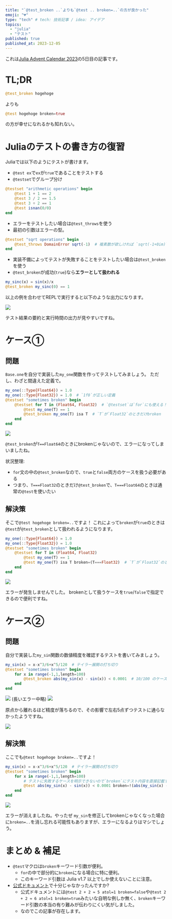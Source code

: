 ```yaml
---
title: "`@test_broken ..`よりも`@test .. broken=..`の方が良かった"
emoji: "💔"
type: "tech" # tech: 技術記事 / idea: アイデア
topics:
  - "julia"
  - "テスト"
published: true
published_at: 2023-12-05
---
```


これは[Julia Advent Calendar 2023](https://qiita.com/advent-calendar/2023/julia)の5日目の記事です。

# TL;DR

```julia
@test_broken hogehoge
```

よりも

```julia
@test hogehoge broken=true
```

の方が幸せになれるかも知れない。

# Juliaのテストの書き方の復習

Juliaでは以下のようにテストが書けます。

* `@test ex`で`ex`が`true`であることをテストする
* `@testset`でグループ分け

```julia
@testset "arithmetic operations" begin
    @test 1 + 1 == 2
    @test 3 / 2 == 1.5
    @test 3 ÷ 2 == 1
    @test isnan(0/0)
end
```

* エラーをテストしたい場合は`@test_throws`を使う
* 最初の引数はエラーの型。

```julia
@testset "sqrt operations" begin
    @test_throws DomainError sqrt(-1)  # 複素数が欲しければ `sqrt(-1+0im)`と書けば良い
end
```

* 実装不備によってテストが失敗することをテストしたい場合は`@test_broken`を使う
* `@test_broken`が成功(`true`)なら**エラーとして扱われる**

```julia
my_sinc(x) = sin(x)/x
@test_broken my_sinc(0) == 1
```

以上の例を合わせてREPLで実行すると以下のような出力になります。

![](https://storage.googleapis.com/zenn-user-upload/0a1fab3b6736-20231204.png)

テスト結果の要約と実行時間の出力が見やすいですね。

# ケース①
## 問題
`Base.one`を自分で実装した`my_one`関数を作ってテストしてみましょう。
ただし、わざと間違えた定義で。

```julia
my_one(::Type{Float64}) = 1.0
my_one(::Type{Float32}) = 1.0  # `1f0`が正しい定義
@testset "sometimes broken" begin
    @testset for T in (Float64, Float32)  # `@testset`は`for`にも使える！
        @test my_one(T) == 1
        @test_broken my_one(T) isa T  # `T`が`Float32`のときだけbroken
    end
end
```

![](https://storage.googleapis.com/zenn-user-upload/a65c371b9a31-20231204.png)

`@test_broken`が`T==Float64`のときにbrokenじゃないので、エラーになってしまいましたね。

状況整理:

* `for`文の中の`@test_broken`なので、`true`と`false`両方のケースを扱う必要がある
* つまり、`T===Float32`のときだけ`@test_broken`で、`T===Float64`のときは通常の`@test`を使いたい

## 解決策
そこで`@test hogehoge broken=..`ですよ！
これによって`broken`が`true`のときは`@test`が`@test_broken`として扱われるようになります。

```julia
my_one(::Type{Float64}) = 1.0
my_one(::Type{Float32}) = 1.0
@testset "sometimes broken" begin
    @testset for T in (Float64, Float32)
        @test my_one(T) == 1
        @test my_one(T) isa T broken=(T===Float32)  # `T`が`Float32`のときだけbroken
    end
end
```

![](https://storage.googleapis.com/zenn-user-upload/bc2cbc0b815d-20231204.png)

エラーが発生しませんでした。
brokenとして扱うケースを`true`/`false`で指定できるので便利ですね。

# ケース②
## 問題
自分で実装した`my_sin`関数の数値精度を確認するテストを書いてみましょう。

```julia
my_sin(x) = x-x^3/6+x^5/120  # テイラー展開の打ち切り
@testset "sometimes broken" begin
    for x in range(-1,1,length=100)
        @test_broken abs(my_sin(x) - sin(x)) < 0.0001  # 10/100 のケースでbroken
    end
end
```

![](https://storage.googleapis.com/zenn-user-upload/870c6e30e22e-20231204.png)
(長いエラー中略)
![](https://storage.googleapis.com/zenn-user-upload/039f28b6560d-20231204.png)

原点から離れるほど精度が落ちるので、その影響で左右5点ずつテストに通らなかったようですね。

![](https://storage.googleapis.com/zenn-user-upload/f6ed792ab973-20231204.png)

## 解決策
ここでも`@test hogehoge broken=..`ですよ！

```julia
my_sin(x) = x-x^3/6+x^5/120  # テイラー展開の打ち切り
@testset "sometimes broken" begin
    for x in range(-1,1,length=100)
        # テストに失敗するケースを明示できないので`broken`にテスト内容を直接記載すればOK
        @test abs(my_sin(x) - sin(x)) < 0.0001 broken=!(abs(my_sin(x) - sin(x)) < 0.0001)
    end
end
```

![](https://storage.googleapis.com/zenn-user-upload/a1b5ffff277e-20231204.png)

エラーが消えましたね。やったぜ
`my_sin`を修正してbrokenじゃなくなった場合に`broken=..`を消し忘れる可能性もありますが、エラーになるよりはマシでしょう。

# まとめ & 補足

* `@test`マクロは`broken`キーワード引数が便利。
  * `for`の中で部分的に`broken`になる場合に特に便利。
  * このキーワード引数は Julia v1.7 以上でしか使えないことに注意。
* [公式ドキュメント](https://docs.julialang.org/en/v1.9/stdlib/Test/#Test.@test)で十分じゃなかったんですか?
  * 公式ドキュメントには`@test 2 + 2 ≈ 5 atol=1 broken=false`や`@test 2 + 2 ≈ 6 atol=1 broken=true`みたいな自明な例しか無く、`broken`キーワード引数の本当の有り難みが伝わりにくい気がしました。
  * なのでこの記事が存在します。
